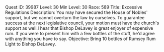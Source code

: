 Quest ID: 39987
Level: 30
Min Level: 30
Race: 589
Title: Excessive Regulations
Description: You may have secured the House of Nobles' support, but we cannot overturn the law by ourselves. To guarantee success at the next legislative council, your motion must have the church's support as well.I hear that Bishop DeLavey is great enjoyer of expensive rum. If you were to present him with a few bottles of the stuff, he'd agree with anything you have to say.
Objective: Bring 10 bottles of Rumsey Rum Light to Bishop DeLavey.
